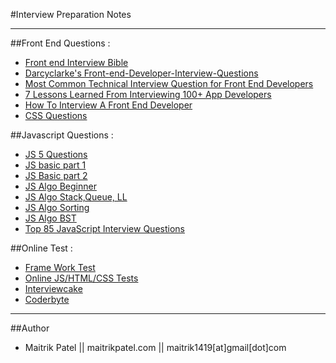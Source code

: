 #Interview Preparation Notes

---

##Front End Questions :

- [Front end Interview Bible](http://www.thatjsdude.com/interview) 
- [Darcyclarke's Front-end-Developer-Interview-Questions](https://github.com/darcyclarke/Front-end-Developer-Interview-Questions) 
- [Most Common Technical Interview Question for Front End Developers](http://www.frontendjournal.com/most-common-technical-interview-question-for-frontend-developers)
- [7 Lessons Learned From Interviewing 100+ App Developers](https://medium.com/@stevepyoung/7-lessons-learned-from-interviewing-100-app-developers-fee26e0dec97)
- [How To Interview A Front End Developer](http://ilikekillnerds.com/2014/09/how-to-interview-a-front-end-developer-and-how-to-prepare-for-a-front-end-developer-interview/)
- [CSS Questions](http://www.sitepoint.com/12-little-known-css-facts/)

##Javascript Questions :

- [JS 5 Questions](https://medium.com/humans-create-software/how-do-you-judge-a-javascript-programmer-by-only-5-questions-f2abdf7dfd4a)
- [JS basic part 1](http://www.thatjsdude.com/interview/js2.html)
- [JS Basic part 2](http://www.thatjsdude.com/interview/dom.html)
- [JS Algo Beginner](http://www.thatjsdude.com/interview/js1.html)
- [JS Algo Stack,Queue, LL](http://www.thatjsdude.com/interview/linkedList.html)
- [JS Algo Sorting](http://khan4019.github.io/front-end-Interview-Questions/sort.html)
- [JS Algo BST](http://khan4019.github.io/front-end-Interview-Questions/bst.html)
- [Top 85 JavaScript Interview Questions](http://career.guru99.com/top-85-javascript-interview-questions) 


##Online Test :

- [Frame Work Test](http://dedesigntheweb.com) 
- [Online JS/HTML/CSS Tests](https://sitthetest.com/tests) 
- [Interviewcake](https://www.interviewcake.com) 
- [Coderbyte](http://coderbyte.com) 

---
##Author

- Maitrik Patel || maitrikpatel.com || maitrik1419[at]gmail[dot]com